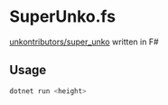 # SuperUnko.fs

[unkontributors/super_unko](https://github.com/unkontributors/super_unko) written in F#

## Usage

```sh
dotnet run <height>
```
